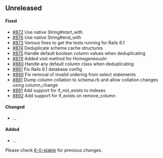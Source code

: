 ## Unreleased

#### Fixed

- [#872](https://github.com/rails-sqlserver/activerecord-sqlserver-adapter/pull/872) Use native String#start_with
- [#876](https://github.com/rails-sqlserver/activerecord-sqlserver-adapter/pull/876) Use native String#end_with
- [#873](https://github.com/rails-sqlserver/activerecord-sqlserver-adapter/pull/873) Various fixes to get the tests running for Rails 6.1
- [#874](https://github.com/rails-sqlserver/activerecord-sqlserver-adapter/pull/874) Deduplicate schema cache structures
- [#875](https://github.com/rails-sqlserver/activerecord-sqlserver-adapter/pull/875) Handle default boolean column values when deduplicating
- [#879](https://github.com/rails-sqlserver/activerecord-sqlserver-adapter/pull/879) Added visit method for HomogeneousIn
- [#880](https://github.com/rails-sqlserver/activerecord-sqlserver-adapter/pull/880) Handle any default column class when deduplicating
- [#861](https://github.com/rails-sqlserver/activerecord-sqlserver-adapter/pull/861) Fix Rails 6.1 database config
- [#890](https://github.com/rails-sqlserver/activerecord-sqlserver-adapter/pull/890) Fix removal of invalid ordering from select statements
- [#881](https://github.com/rails-sqlserver/activerecord-sqlserver-adapter/pull/881) Dump column collation to schema.rb and allow collation changes using column_change
- [#891](https://github.com/rails-sqlserver/activerecord-sqlserver-adapter/pull/891) Add support for if_not_exists to indexes
- [#892](https://github.com/rails-sqlserver/activerecord-sqlserver-adapter/pull/892) Add support for if_exists on remove_column

#### Changed

- ...

#### Added

- ...

Please check [6-0-stable](https://github.com/rails-sqlserver/activerecord-sqlserver-adapter/blob/6-0-stable/CHANGELOG.md) for previous changes.
